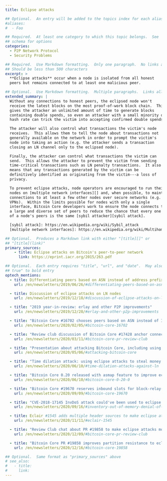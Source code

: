 ```yaml
---
title: Eclipse attacks

## Optional.  An entry will be added to the topics index for each alias
#aliases:
#  - Foo

## Required.  At least one category to which this topic belongs.  See
## schema for options
categories:
  - P2P Network Protocol
  - Security Problems

## Required.  Use Markdown formatting.  Only one paragraph.  No links allowed.
## Should be less than 500 characters
excerpt: >
  **Eclipse attacks** occur when a node is isolated from all honest
  peers but remains connected to at least one malicious peer.

## Optional.  Use Markdown formatting.  Multiple paragraphs.  Links allowed.
extended_summary: |
  Without any connections to honest peers, the eclipsed node won't
  receive the latest blocks on the most proof-of-work block chain.  This
  gives the attacker an unlimited amount of time to generate blocks
  containing double spends, so even an attacker with a small minority of
  hash rate can trick the victim into accepting confirmed double spends.

  The attacker will also control what transactions the victim's node
  receives.  This allows them to tell the node about transactions not
  generally available on the network in order to prompt the victim's
  node into taking an action (e.g. the attacker sends a transaction
  closing an LN channel only to the eclipsed node).

  Finally, the attacker can control what transactions the victim can
  send.  This allows the attacker to prevent the victim from sending
  time-critical transactions such as LN penalty transactions.  It also
  means that any transactions generated by the victim can be
  definitively identified as originating from the victim---a loss of
  privacy.

  To prevent eclipse attacks, node operators are encouraged to run their
  nodes on [multiple network interfaces][] and, when possible, to maintain
  connections to at least a few other nodes over secure networks (e.g.
  VPNs).  Within the limits possible for nodes with only a single
  interface, Bitcoin Core developers work to ensure the node connects to
  a large and diverse set of peers to reduce the chance that every one
  of a node's peers is the same [sybil attacker][sybil attack].

  [sybil attack]: https://en.wikipedia.org/wiki/Sybil_attack
  [multiple network interfaces]: https://en.wikipedia.org/wiki/Multihoming

## Optional.  Produces a Markdown link with either "[title][]" or
## "[title](link)"
primary_sources:
    - title: Eclipse attacks on Bitcoin's peer-to-peer network
      link: https://eprint.iacr.org/2015/263.pdf

## Optional.  Each entry requires "title", "url", and "date".  May also use "feature:
## true" to bold entry
optech_mentions:
  - title: Differentiating peers based on ASN instead of address prefix
    url: /en/newsletters/2019/06/26/#differentiating-peers-based-on-asn-instead-of-address-prefix

  - title: Discussion of eclipse attacks on LN nodes
    url: /en/newsletters/2019/12/18/#discussion-of-eclipse-attacks-on-ln-nodes

  - title: "2019 year-in-review: erlay and other P2P improvements"
    url: /en/newsletters/2019/12/28/#erlay-and-other-p2p-improvements

  - title: "Bitcoin Core #16702 chooses peers based on ASN instead of IP address"
    url: /en/newsletters/2020/02/05/#bitcoin-core-16702

  - title: "Review club discussion of Bitcoin Core #17428 anchor connections"
    url: /en/newsletters/2020/03/11/#bitcoin-core-pr-review-club

  - title: "Presentation about attacking Bitcoin Core, including using eclipse attacks"
    url: /en/newsletters/2020/05/06/#attacking-bitcoin-core

  - title: "Time dilation attack: using eclipse attacks to steal money from LN nodes"
    url: /en/newsletters/2020/06/10/#time-dilation-attacks-against-ln

  - title: "Bitcoin Core 0.20 released with asmap feature to improve eclipse resistance"
    url: /en/newsletters/2020/06/10/#bitcoin-core-0-20-0

  - title: "Bitcoin Core #19670 reserves inbound slots for block-relay-only peers"
    url: /en/newsletters/2020/09/09/#bitcoin-core-19670

  - title: "CVE-2018-17145 InvDoS attack could've been used to eclipse nodes"
    url: /en/newsletters/2020/09/16/#inventory-out-of-memory-denial-of-service-attack-invdos

  - title: Eclair #1545 adds multiple header sources to make eclipse attacks harder
    url: /en/newsletters/2020/11/11/#eclair-1545

  - title: "Review Club chat about PR #19858 to make eclipse attacks more difficult"
    url: /en/newsletters/2020/12/09/#bitcoin-core-pr-review-club

  - title: "Bitcoin Core PR #19858 improves partition resistance to eclipse attacks"
    url: /en/newsletters/2020/12/16/#bitcoin-core-19858

## Optional.  Same format as "primary_sources" above
# see_also:
#   - title:
#     link:
---
```

